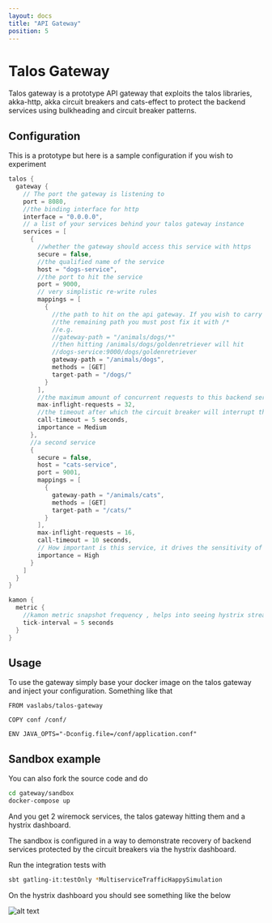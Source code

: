 ```yaml
---
layout: docs
title: "API Gateway"
position: 5
---
```


# Talos Gateway

Talos gateway is a prototype API gateway that exploits the talos libraries, akka-http, akka circuit breakers and cats-effect
to protect the backend services using bulkheading and circuit breaker patterns.

## Configuration

This is a prototype but here is a sample configuration if you wish to experiment

```scala
talos {
  gateway {
    // The port the gateway is listening to
    port = 8080,
    //the binding interface for http
    interface = "0.0.0.0",
    // a list of your services behind your talos gateway instance
    services = [
      {
        //whether the gateway should access this service with https
        secure = false,
        //the qualified name of the service
        host = "dogs-service",
        //the port to hit the service
        port = 9000,
        // very simplistic re-write rules
        mappings = [
          {
            //the path to hit on the api gateway. If you wish to carry
            //the remaining path you must post fix it with /*
            //e.g.
            //gateway-path = "/animals/dogs/*"
            //then hitting /animals/dogs/goldenretriever will hit
            //dogs-service:9000/dogs/goldenretriever
            gateway-path = "/animals/dogs",
            methods = [GET]
            target-path = "/dogs/"
          }
        ],
        //the maximum amount of concurrent requests to this backend service
        max-inflight-requests = 32,
        //the timeout after which the circuit breaker will interrupt the calls to your service
        call-timeout = 5 seconds,
        importance = Medium
      },
      //a second service
      {
        secure = false,
        host = "cats-service",
        port = 9001,
        mappings = [
          {
            gateway-path = "/animals/cats",
            methods = [GET]
            target-path = "/cats/"
          }
        ],
        max-inflight-requests = 16,
        call-timeout = 10 seconds,
        // How important is this service, it drives the sensitivity of the circuit breakers. Accepts High, Medium, Low
        importance = High
      }
    ]
  }
}

kamon {
  metric {
    //kamon metric snapshot frequency , helps into seeing hystrix stream results pretty quickly
    tick-interval = 5 seconds
  }
}
```

## Usage

To use the gateway simply base your docker image on the talos gateway and inject your configuration. Something like that

```
FROM vaslabs/talos-gateway

COPY conf /conf/

ENV JAVA_OPTS="-Dconfig.file=/conf/application.conf"
```

## Sandbox example

You can also fork the source code and do
```sh
cd gateway/sandbox
docker-compose up
```

And you get 2 wiremock services, the talos gateway hitting them and a hystrix dashboard.

The sandbox is configured in a way to demonstrate recovery of backend services protected by the circuit breakers via the hystrix dashboard.

Run the integration tests with
```sh
sbt gatling-it:testOnly *MultiserviceTrafficHappySimulation
```

On the hystrix dashboard you should see something like the below

![alt text](/talos/img/hystrix_dashboard_sandbox.gif)
